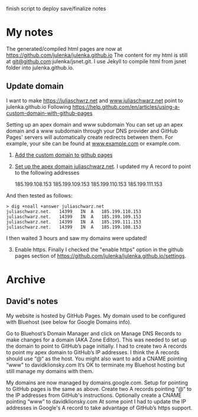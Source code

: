 finish script to deploy
save/finalize notes

# My notes
The generated/compiled html pages are now at https://github.com/julenka/julenka.github.io
The content for my html is still at git@github.com:julenka/jsnet.git.
I use Jekyll to compile html from jsnet folder into julenka.github.io.

## Update domain 
I want to make https://juliaschwrz.net and www.juliaschwarz.net point to julenka.github.io
Following https://help.github.com/en/articles/using-a-custom-domain-with-github-pages

Setting up an apex domain and www subdomain
You can set up an apex domain and a www subdomain through your DNS provider and GitHub Pages' servers will automatically create redirects between them. For example, your site can be found at www.example.com or example.com.

1. [Add the custom domain to github pages](https://help.github.com/en/articles/adding-or-removing-a-custom-domain-for-your-github-pages-site)
2. [Set up the apex domain juliaschwarz.net](https://help.github.com/en/articles/setting-up-an-apex-domain). I updated my A record to point to the following addresses

    185.199.108.153
    185.199.109.153
    185.199.110.153
    185.199.111.153

And then tested as follows: 

    > dig +noall +answer juliaschwarz.net
    juliaschwarz.net.	14399	IN	A	185.199.110.153
    juliaschwarz.net.	14399	IN	A	185.199.109.153
    juliaschwarz.net.	14399	IN	A	185.199.111.153
    juliaschwarz.net.	14399	IN	A	185.199.108.153

I then waited 3 hours and saw my domains were updated!

3. Enable https. Finally I checked the "enable https" option in the github pages section of https://github.com/julenka/julenka.github.io/settings.

# Archive
## David's notes
My website is hosted by GitHub Pages.
My domain used to be configured with Bluehost (see below for Google Domains info).


Go to Bluehost’s Domain Manager and click on Manage DNS Records to make changes for a domain (AKA Zone Editor). 
This was needed to set up the domain to point to GitHub’s page initially.
I had to create two A records to point my apex domain to GitHub’s IP addresses.
I think the A records should use “@“ as the host.
You might also want to add a CNAME pointing “www" to davidklionsky.com
It’s OK to terminate my Bluehost hosting but still manage my domains with them.

My domains are now managed by domains.google.com.
Setup for pointing to GitHub pages is the same as above.
Create two A records pointing “@“ to the IP addresses from GitHub's instructions.
Optionally create a CNAME pointing “www” to davidklionsky.com
At some point I had to update the IP addresses in Google's A record to take advantage of GitHub’s https support. 